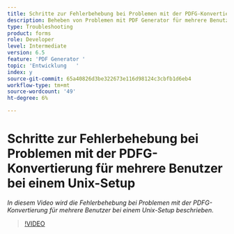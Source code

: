 ```yaml
---
title: Schritte zur Fehlerbehebung bei Problemen mit der PDFG-Konvertierung für mehrere Benutzer bei einem Unix-Setup
description: Beheben von Problemen mit PDF Generator für mehrere Benutzer bei der UNIX-Einrichtung.
type: Troubleshooting
product: forms
role: Developer
level: Intermediate
version: 6.5
feature: 'PDF Generator '
topic: 'Entwicklung   '
index: y
source-git-commit: 65a40826d3be322673e116d98124c3cbfb1d6eb4
workflow-type: tm+mt
source-wordcount: '49'
ht-degree: 6%

---
```



# Schritte zur Fehlerbehebung bei Problemen mit der PDFG-Konvertierung für mehrere Benutzer bei einem Unix-Setup

*In diesem Video wird die Fehlerbehebung bei Problemen mit der PDFG-Konvertierung für mehrere Benutzer bei einem Unix-Setup beschrieben.*

>[!VIDEO](https://video.tv.adobe.com/v/335549?quality=9&learn=on)

